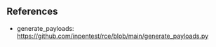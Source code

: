 ## References

- generate_payloads: https://github.com/inpentest/rce/blob/main/generate_payloads.py
